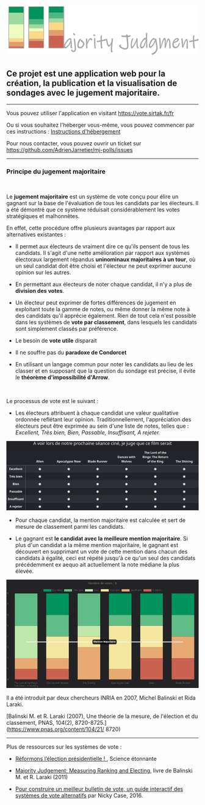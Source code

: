 # ![Jugement majoritaire](/static/public/images/logo.png "Jugement majoritaire")

## Ce projet est une application web pour la création, la publication et la visualisation de sondages avec le **jugement majoritaire**.
---

Vous pouvez utiliser l'application en visitant <https://vote.sirtak.fr/fr>


Ou si vous souhaitez l'héberger vous-même, vous pouvez commencer par ces instructions : [Instructions d'hébergement](./readme_hosting.md)

Pour nous contacter, vous pouvez ouvrir un ticket sur <https://github.com/AdrienJarretier/mj-polls/issues>

---
### Principe du jugement majoritaire

<br>

Le **jugement majoritaire** est un système de vote conçu pour élire un gagnant sur la base de l'évaluation de tous les candidats par les électeurs. Il a été démontré que ce système réduisait considérablement les votes stratégiques et malhonnêtes.

En effet, cette procédure offre plusieurs avantages par rapport aux alternatives existantes :

+ Il permet aux électeurs de vraiment dire ce qu'ils pensent de tous les candidats. Il s'agit d'une nette amélioration par rapport aux systèmes électoraux largement répandus **uninominaux majoritaires à un tour**, où un seul candidat doit être choisi et l'électeur ne peut exprimer aucune opinion sur les autres.

+ En permettant aux électeurs de noter chaque candidat, il n'y a plus de **division des votes**.

+ Un électeur peut exprimer de fortes différences de jugement en exploitant toute la gamme de notes, ou même donner la même note à des candidats qu'il apprécie également. Rien de tout cela n'est possible dans les systèmes de **vote par classement**, dans lesquels les candidats sont simplement classés par préférence.

+ Le besoin de **vote utile** disparait

+ Il ne souffre pas du **paradoxe de Condorcet**

+ En utilisant un langage commun pour noter les candidats au lieu de les classer et en supposant que la question du sondage est précise, il évite le **théorème d'impossibilité d'Arrow**.

<br>

Le processus de vote est le suivant :

+ Les électeurs attribuent à chaque candidat une valeur qualitative ordonnée reflétant leur opinion. Traditionnellement, l'appréciation des électeurs peut être exprimée au sein d'une liste de notes, telles que :
*Excellent, Très bien, Bien, Passable, Insuffisant, A rejeter.*

![Exemple de sondage](/static/public/images/context/fr/pollExample.png "Exemple de sondage")

+ Pour chaque candidat, la mention majoritaire est calculée et sert de mesure de classement parmi les candidats.

+ Le gagnant est **le candidat avec la meilleure mention majoritaire**. Si plus d'un candidat a la même mention majoritaire, le gagnant est découvert en supprimant un vote de cette mention dans chacun des candidats à égalité, ceci est répété jusqu'à ce qu'un seul des candidats précédemment ex aequo ait actuellement la note médiane la plus élevée.

![Exemple de résultats](/static/public/images/context/fr/resultsExample.png "Exemple de résultats")


Il a été introduit par deux chercheurs INRIA en 2007, Michel Balinski et Rida Laraki.


[Balinski M. et R. Laraki (2007), Une théorie de la mesure, de l'élection et du classement, PNAS, 104(2), 8720-8725.](https://www.pnas.org/content/104/21/ 8720)

----
Plus de ressources sur les systèmes de vote :

+ [Réformons l’élection présidentielle ! ](https://scienceetonnante.com/2016/10/21/reformons-lelection-presidentielle/), Science étonnante

+ [Majority Judgement: Measuring Ranking and Electing](https://mitpress.mit.edu/books/majority-judgment), livre de Balinski M. et R. Laraki (2011)

+ [Pour construire un meilleur bulletin de vote, un guide interactif des systèmes de vote alternatifs](https://ncase.me/ballot/) par Nicky Case, 2016.